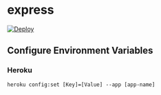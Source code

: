 # express

[![Deploy](https://www.herokucdn.com/deploy/button.svg)](https://heroku.com/deploy)

## Configure Environment Variables

### Heroku

```heroku config:set [Key]=[Value] --app [app-name]```

